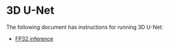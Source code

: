 # 3D U-Net

The following document has instructions for running 3D U-Net:
* [FP32 inference](/benchmarks/image_segmentation/tensorflow/3d_unet/inference/fp32/README.md)
